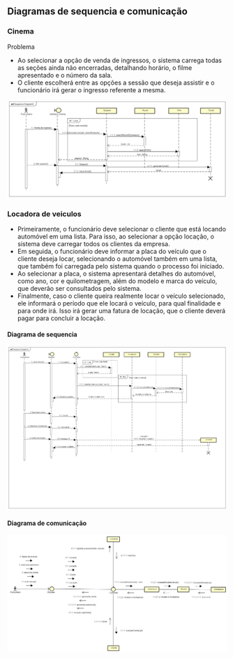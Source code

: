 ## Diagramas de sequencia e comunicação

### Cinema

Problema 

- Ao selecionar a opção de venda de ingressos, o sistema carrega todas as seções ainda não encerradas, detalhando horário, o filme apresentado e o número da sala.
- O cliente escolherá entre as opções a sessão que deseja assistir e o funcionário irá gerar o ingresso referente a mesma.

![Cinema - Sequencia](https://github.com/Erickson-Eng/Analise-e-Projeto-de-Sistemas/blob/main/Diagrama%20de%20sequencia%20e%20comunicacao/Cinema/Sequence%20diagram%20-%20Cinema.png)
### Locadora de veiculos

- Primeiramente, o funcionário deve selecionar o cliente que está locando automóvel em uma lista. Para isso, ao selecionar a opção locação, o sistema deve carregar todos os clientes da empresa.
- Em seguida, o funcionário deve informar a placa do veículo que o cliente deseja locar, selecionando o automóvel também em uma lista, que também foi carregada pelo sistema quando o processo foi iniciado.
- Ao selecionar a placa, o sistema apresentará detalhes do automóvel, como ano, cor e quilometragem, além do modelo e marca do veículo, que deverão ser consultados pelo sistema.
- Finalmente, caso o cliente queira realmente locar o veículo selecionado, ele informará o período que ele locará o veículo, para qual finalidade e para onde irá. Isso irá gerar uma fatura de locação, que o cliente deverá pagar para concluir a locação.

#### Diagrama de sequencia

![Locadora - Sequencia](https://github.com/Erickson-Eng/Analise-e-Projeto-de-Sistemas/blob/main/Diagrama%20de%20sequencia%20e%20comunicacao/Carros/Sequence%20Diagram%20-%20Locacao.png)

#### Diagrama de comunicação

![Locadora - Comunicação](https://github.com/Erickson-Eng/Analise-e-Projeto-de-Sistemas/blob/main/Diagrama%20de%20sequencia%20e%20comunicacao/Carros/Communication%20Diagram%20-%20Locacao.png)